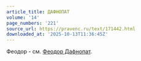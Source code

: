```yaml
---
article_title: ДАФНОПАТ
volume: '14'
page_numbers: '221'
source_url: https://pravenc.ru/text/171442.html
downloaded_at: '2025-10-13T11:36:45Z'
---
```


Феодор - см. [Феодор Дафнопат](<https://pravenc.ru/text/Феодор Дафнопат.html>).

